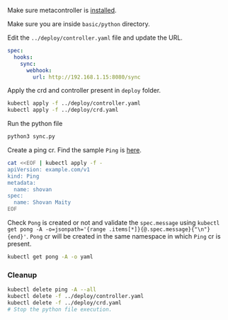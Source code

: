 Make sure metacontroller is [installed](https://github.com/shovanmaity/metacontroller-by-example/tree/master/metacontroller).

Make sure you are inside `basic/python` directory.

Edit the `../deploy/controller.yaml` file and update the URL.
```yaml
spec:
  hooks:
    sync:
      webhook:
        url: http://192.168.1.15:8080/sync
```
Apply the crd and controller present in `deploy` folder.
```bash
kubectl apply -f ../deploy/controller.yaml
kubectl apply -f ../deploy/crd.yaml
```
Run the python file
```bash
python3 sync.py
```
Create a ping cr. Find the sample `Ping` is [here](https://github.com/shovanmaity/metacontroller-by-example/blob/master/basic/deploy/ping.yaml).
```bash
cat <<EOF | kubectl apply -f -
apiVersion: example.com/v1
kind: Ping
metadata:
  name: shovan
spec:
  name: Shovan Maity
EOF
```
Check `Pong` is created or not and validate the `spec.message` using `kubectl get pong -A -o=jsonpath='{range .items[*]}{@.spec.message}{"\n"}{end}'`. `Pong` cr will be created in the same namespace in which `Ping` cr is present.
```bash
kubectl get pong -A -o yaml
``` 
### Cleanup
```bash
kubectl delete ping -A --all
kubectl delete -f ../deploy/controller.yaml
kubectl delete -f ../deploy/crd.yaml
# Stop the python file execution.
```
